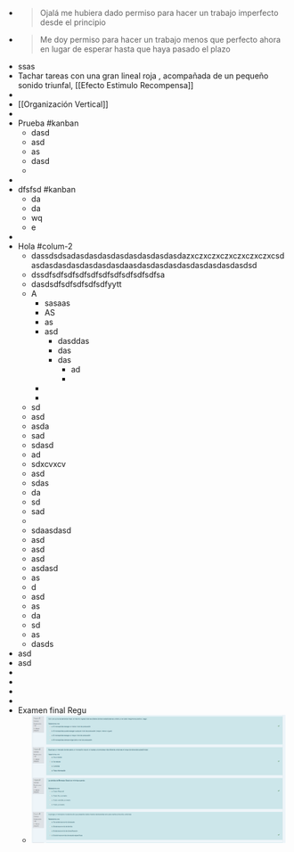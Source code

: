 - > Ojalá me hubiera dado permiso para hacer un trabajo imperfecto desde el principio
- > Me doy permiso para hacer un trabajo menos que perfecto ahora en lugar de esperar hasta que haya pasado el plazo
- ssas
- Tachar tareas con una gran lineal roja , acompañada de un pequeño sonido triunfal, [[Efecto Estimulo Recompensa]]
-
- [[Organización Vertical]]
-
- Prueba #kanban
	- dasd
	- asd
	- as
	- dasd
	-
-
- dfsfsd #kanban
	- da
	- da
	- wq
	- e
-
- Hola #colum-2
	- dassdsdsadasdasdasdasdasdasdasdasdazxczxczxczxczxczxczxcsdasdasdasdasdasdasdasdaasdasdasdasdasdasdasdasdasdsd
	- dssdfsdfsdfsdfsdfsdfsdfsdfsdfsdfsa
	- dasdsdfsdfsdfsdfsdfyytt
	- A
		- sasaas
		- AS
		- as
		- asd
			- dasddas
			- das
			- das
				- ad
				-
		-
		-
	- sd
	- asd
	- asda
	- sad
	- sdasd
	- ad
	- sdxcvxcv
	- asd
	- sdas
	- da
	- sd
	- sad
	-
	- sdaasdasd
	- asd
	- asd
	- asd
	- asdasd
	- as
	- d
	- asd
	- as
	- da
	- sd
	- as
	- dasds
- asd
- asd
-
-
-
-
- Examen final Regu
	- ![image.png](../assets/image_1644538353665_0.png)